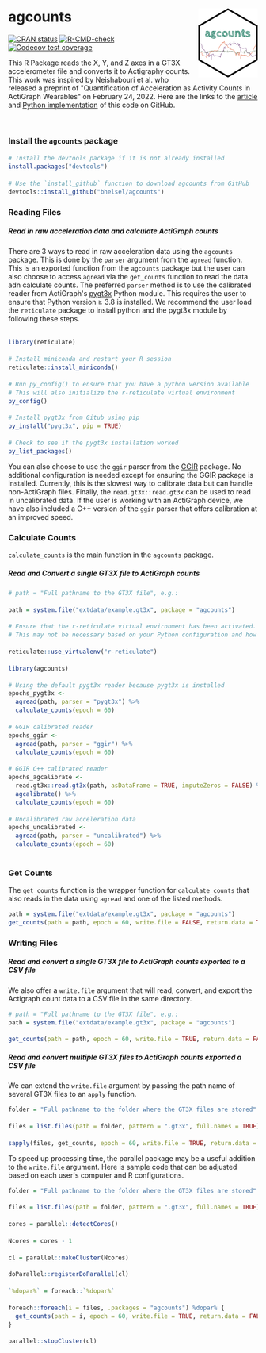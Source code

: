 # agcounts <img src="man/figures/agcounts.png" align="right" height="139" />

<!-- badges: start -->
[![CRAN status](https://www.r-pkg.org/badges/version/agcounts)](https://CRAN.R-project.org/package=agcounts)
[![R-CMD-check](https://github.com/bhelsel/agcounts/actions/workflows/R-CMD-check.yaml/badge.svg)](https://github.com/bhelsel/agcounts/actions/workflows/R-CMD-check.yaml)
[![Codecov test coverage](https://codecov.io/gh/bhelsel/agcounts/branch/master/graph/badge.svg)](https://app.codecov.io/gh/bhelsel/agcounts?branch=master)
<!-- badges: end -->

This R Package reads the X, Y, and Z axes in a GT3X accelerometer file and converts it to Actigraphy counts. This work was inspired by Neishabouri et al. who released a preprint of "Quantification of Acceleration as Activity Counts in ActiGraph Wearables" on February 24, 2022. Here are the links to the <a href = https://www.researchsquare.com/article/rs-1370418/v1>article</a> and <a href = https://github.com/actigraph/agcounts>Python implementation</a> of this code on GitHub.

<br>

### Install the `agcounts` package
```r
# Install the devtools package if it is not already installed
install.packages("devtools")

# Use the `install_github` function to download agcounts from GitHub
devtools::install_github("bhelsel/agcounts")
```
### Reading Files

##### Read in raw acceleration data and calculate ActiGraph counts

There are 3 ways to read in raw acceleration data using the `agcounts` package.
This is done by the `parser` argument from the `agread` function. This is an
exported function from the `agcounts` package but the user can also choose to
access `agread` via the `get_counts` function to read the data adn calculate 
counts. The preferred `parser` method is to use the calibrated reader from 
ActiGraph's <a href = https://github.com/actigraph/pygt3x>pygt3x</a> Python 
module. This requires the user to ensure that Python version ≥ 3.8 is installed. 
We recommend the user load the `reticulate` package to install python and the 
pygt3x module by following these steps.

```r

library(reticulate)

# Install miniconda and restart your R session
reticulate::install_miniconda()

# Run py_config() to ensure that you have a python version available
# This will also initialize the r-reticulate virtual environment
py_config()

# Install pygt3x from Gitub using pip
py_install("pygt3x", pip = TRUE)

# Check to see if the pygt3x installation worked
py_list_packages()

```

You can also choose to use the `ggir` parser from the
<a href=https://github.com/wadpac/GGIR>GGIR</a> package. No additional 
configuration is needed except for ensuring the GGIR package is installed. 
Currently, this is the slowest way to calibrate data but can handle non-ActiGraph
files. Finally, the `read.gt3x::read.gt3x` can be used to read in uncalibrated data.
If the user is working with an ActiGraph device, we have also included a C++ version
of the `ggir` parser that offers calibration at an improved speed.

### Calculate Counts

`calculate_counts` is the main function in the `agcounts` package.

##### Read and Convert a single GT3X file to ActiGraph counts

```r
# path = "Full pathname to the GT3X file", e.g.:

path = system.file("extdata/example.gt3x", package = "agcounts")

# Ensure that the r-reticulate virtual environment has been activated.
# This may not be necessary based on your Python configuration and how you installed the python packages.

reticulate::use_virtualenv("r-reticulate")

library(agcounts)

# Using the default pygt3x reader because pygt3x is installed
epochs_pygt3x <- 
  agread(path, parser = "pygt3x") %>%
  calculate_counts(epoch = 60)
  
# GGIR calibrated reader
epochs_ggir <- 
  agread(path, parser = "ggir") %>%
  calculate_counts(epoch = 60)
  
# GGIR C++ calibrated reader
epochs_agcalibrate <-
  read.gt3x::read.gt3x(path, asDataFrame = TRUE, imputeZeros = FALSE) %>%
  agcalibrate() %>%
  calculate_counts(epoch = 60)
  
# Uncalibrated raw acceleration data
epochs_uncalibrated <-
  agread(path, parser = "uncalibrated") %>%
  calculate_counts(epoch = 60)
  

```

### Get Counts

The `get_counts` function is the wrapper function for `calculate_counts` that
also reads in the data using `agread` and one of the listed methods. 

```r
path = system.file("extdata/example.gt3x", package = "agcounts")
get_counts(path = path, epoch = 60, write.file = FALSE, return.data = TRUE, parser = "pygt3x")
```

### Writing Files

##### Read and convert a single GT3X file to ActiGraph counts exported to a CSV file

We also offer a `write.file` argument that will read, convert, and export the
Actigraph count data to a CSV file in the same directory.

```r
# path = "Full pathname to the GT3X file", e.g.:
path = system.file("extdata/example.gt3x", package = "agcounts")

get_counts(path = path, epoch = 60, write.file = TRUE, return.data = FALSE, parser = "pygt3x")
```

##### Read and convert multiple GT3X files to ActiGraph counts exported a CSV file

We can extend the `write.file` argument by passing the path name of several GT3X
files to an `apply` function.

```r
folder = "Full pathname to the folder where the GT3X files are stored"

files = list.files(path = folder, pattern = ".gt3x", full.names = TRUE)

sapply(files, get_counts, epoch = 60, write.file = TRUE, return.data = FALSE, parser = "pygt3x")
```

To speed up processing time, the parallel package may be a useful addition to
the `write.file` argument. Here is sample code that can be adjusted based on 
each user's computer and R configurations.

```r
folder = "Full pathname to the folder where the GT3X files are stored"

files = list.files(path = folder, pattern = ".gt3x", full.names = TRUE)

cores = parallel::detectCores()

Ncores = cores - 1

cl = parallel::makeCluster(Ncores)

doParallel::registerDoParallel(cl)

`%dopar%` = foreach::`%dopar%`

foreach::foreach(i = files, .packages = "agcounts") %dopar% {
  get_counts(path = i, epoch = 60, write.file = TRUE, return.data = FALSE, parser = "pygt3x")
}

parallel::stopCluster(cl)

```
